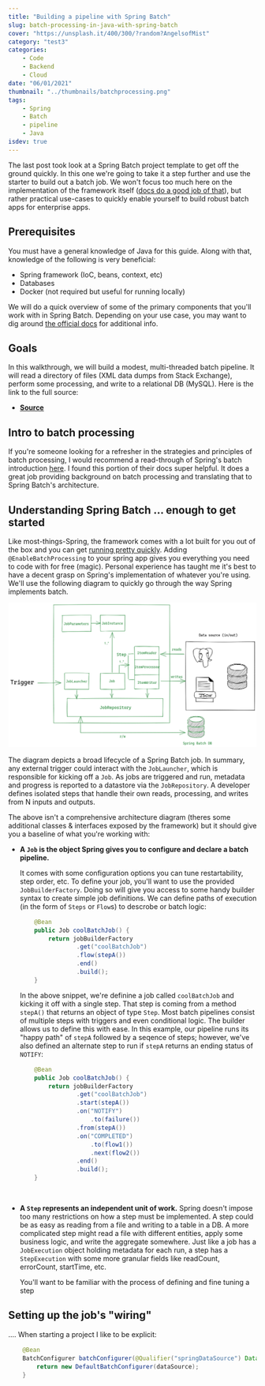 ```yaml
---
title: "Building a pipeline with Spring Batch"
slug: batch-processing-in-java-with-spring-batch
cover: "https://unsplash.it/400/300/?random?AngelsofMist"
category: "test3"
categories:
    - Code
    - Backend
    - Cloud
date: "06/01/2021"
thumbnail: "../thumbnails/batchprocessing.png"
tags:
    - Spring
    - Batch
    - pipeline
    - Java
isdev: true
---
```


The last post took look at a Spring Batch project template to get off the ground quickly. In this one we're going to take it a step further and use the starter to build out a batch job. We won't focus too much here on the implementation of the framework itself ([docs do a good job of that](https://docs.spring.io/spring-batch/docs/4.3.x/reference/html/domain.html#domainLanguageOfBatch)), but rather practical use-cases to quickly enable yourself to build robust batch apps for enterprise apps.

## Prerequisites
You must have a general knowledge of Java for this guide. Along with that, knowledge of the following is very beneficial:
- Spring framework (IoC, beans, context, etc)
- Databases
- Docker (not required but useful for running locally)

We will do a quick overview of some of the primary components that you'll work with in Spring Batch. Depending on your use case, you may want to dig around [the official docs](https://spring.io/projects/spring-batch#learn) for additional info. 

## Goals
In this walkthrough, we will build a modest, multi-threaded batch pipeline. It will read a directory of files (XML data dumps from Stack Exchange), perform some processing, and write to a relational DB (MySQL). Here is the link to the full source:

- [**Source**](https://github.com/snimmagadda1/stack-exchange-dump-to-mysql)

## Intro to batch processing
If you're someone looking for a refresher in the strategies and principles of batch processing, I would recommend a read-through of Spring's batch introduction [here](https://docs.spring.io/spring-batch/docs/current/reference/html/spring-batch-intro.html#spring-batch-intro). I found this portion of their docs super helpful. It does a great job providing background on batch processing and translating that to Spring Batch's architecture.

## Understanding Spring Batch ... enough to get started
Like most-things-Spring, the framework comes with a lot built for you out of the box and you can get [running pretty quickly](https://spring.io/guides/gs/batch-processing/). Adding `@EnableBatchProcessing` to your spring app gives you everything you need to code with for free (magic). Personal experience has taught me it's best to have a decent grasp on Spring's implementation of whatever you're using. We'll use the following diagram to quickly go through the way Spring implements batch.

![Spring batch functional architecture](../images/spring-batch-architecture.png)

The diagram depicts a broad lifecycle of a Spring Batch job. In summary, any external trigger could interact with the `JobLauncher`, which is responsible for kicking off a `Job`. As jobs are triggered and run, metadata and progress is reported to a datastore via the `JobRepository`. A developer defines isolated steps that handle their own reads, processing, and writes from N inputs and outputs.

The above isn't a comprehensive architecture diagram (theres some additional classes & interfaces exposed by the framework) but it should give you a baseline of what you're working with:

- **A `Job` is the object Spring gives you to configure and declare a batch pipeline.** 
  
  It comes with some configuration options you can tune restartability, step order, etc. To define your job, you'll want to use the provided `JobBuilderFactory`. Doing so will give you access to some handy builder syntax to create simple job definitions. We can define paths of execution (in the form of `Steps` or `Flow`s) to descrobe or batch logic:

    ```java
        @Bean
        public Job coolBatchJob() {
            return jobBuilderFactory
                    .get("coolBatchJob")
                    .flow(stepA())
                    .end()
                    .build();
        }
    ```

  In the above snippet, we're definine a job called `coolBatchJob` and kicking it off with a single step. That step is coming from a method `stepA()` that returns an object of type `Step`. Most batch pipelines consist of multiple steps with triggers and even conditional logic. The builder allows us to define this with ease. In this example, our pipeline runs its "happy path" of `stepA` followed by a seqence of steps; however, we've also defined an alternate step to run if `stepA` returns an ending status of `NOTIFY`:

    ```java
        @Bean
        public Job coolBatchJob() {
            return jobBuilderFactory
                    .get("coolBatchJob")
                    .start(stepA())
                    .on("NOTIFY")
                        .to(failure())
                    .from(stepA())
                    .on("COMPLETED")
                        .to(flow1())
                        .next(flow2())
                    .end()
                    .build();
        }
    ```

&nbsp;
&nbsp;
  
- **A `Step` represents an independent unit of work.** Spring doesn't impose too many restrictions on how a step must be implemented. A step could be as easy as reading from a file and writing to a table in a DB. A more complicated step might read a file with different entities, apply some business logic, and write the aggregate somewhere. Just like a job has a `JobExecution` object holding metadata for each run, a step has a `StepExecution` with some more granular fields like readCount, errorCount, startTime, etc.


    You'll want to be familiar with the process of defining and fine tuning a step






## Setting up the job's "wiring"

.... When starting a project I like to be explicit:

```java
    @Bean
    BatchConfigurer batchConfigurer(@Qualifier("springDataSource") DataSource dataSource) {
        return new DefaultBatchConfigurer(dataSource);
    }
```